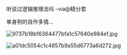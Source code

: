听说过逻辑推理法吗 -via@精分君

单身狗的自作多情...

![9737b18bf6364477bfa1c57640e984ef.jpg](https://wxlzmt.github.io/cdn1/ext/qw/groups/30044/9737b18bf6364477bfa1c57640e984ef.jpg)

![a01dc5054c1c4857b9a55d6773a6d272.jpg](https://wxlzmt.github.io/cdn1/ext/qw/groups/30044/a01dc5054c1c4857b9a55d6773a6d272.jpg)

